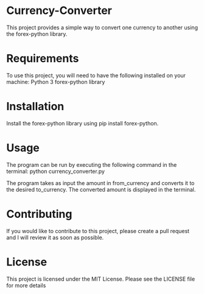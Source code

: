 # Currency-Converter
This project provides a simple way to convert one currency to another using the forex-python library.



 # Requirements
To use this project, you will need to have the following installed on your machine:
Python 3
forex-python library

# Installation

Install the forex-python library using pip install forex-python.

# Usage
The program can be run by executing the following command in the terminal:
python currency_converter.py

The program takes as input the amount in from_currency and converts it to the desired to_currency. The converted amount is displayed in the terminal.

 # Contributing
If you would like to contribute to this project, please create a pull request and I will review it as soon as possible.

# License
This project is licensed under the MIT License. Please see the LICENSE file for more details
